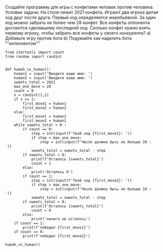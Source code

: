 Создайте программу для игры с конфетами
человек против человека.
Условие задачи: На столе лежит 2021 конфета.
Играют два игрока делая ход друг после друга.
Первый ход определяется жеребьёвкой. За один ход
можно забрать не более чем 28 конфет. Все конфеты
оппонента достаются сделавшему последний ход. Сколько
конфет нужно взять первому игроку, чтобы забрать 
все конфеты у своего конкурента?
a) Добавьте игру против бота
b) Подумайте как наделить бота ""интеллектом""
~~~
from itertools import count
from random import randint


def humah_vs_human():
    human1 = input('Введите ваше имя: ')
    human2 = input('Введите ваше имя: ')
    sweets_total = 2021
    max_one_move = 28
    count = 0
    x = randint(1,2)
    if x == 1:
        first_move1 = human1
        first_move2 = human2
    else:
        first_move1 = human2
        first_move2 = human1
    while sweets_total > 0 :
        if count == 0:
            step = int(input(f'Твой ход {first_move1}: '))
            if step > max_one_move:
                step = int(input(f'Число должно быть не больше 28 : '))
            sweets_total = sweets_total - step
        if sweets_total > 0:
            print(f'Осталось {sweets_total}')
            count = 1
        else:
            print('Осталось 0')  
        if count == 1:
            step = int(input(f'Твой ход {first_move2}: '))      
            if step > max_one_move:
                step = int(input(f'Число должно быть не больше 28 : '))
            sweets_total = sweets_total - step
        if sweets_total > 0:
            print(f'Осталось {sweets_total}')  
            count = 0
        else:
            print('ничего не осталось')          
    if count == 1:
        print(f'победил {first_move1}')        
    if count == 0:
        print(f'победил {first_move2}')                    
               
humah_vs_human()
~~~       